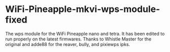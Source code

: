# WiFi-Pineapple-mkvi-wps-module-fixed
The wps module for the WiFi Pineapple nano and tetra. It has been edited to run properly on the latest firmwares.  Thanks to Whistle Master for the original and adde88 for the reaver, bully, and pixiewps ipks.
